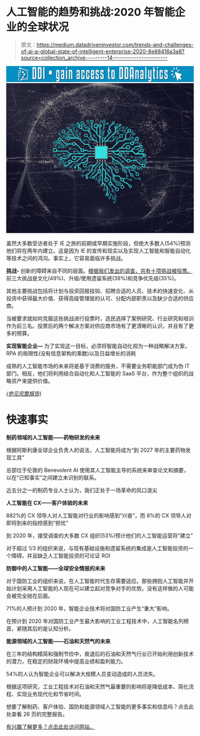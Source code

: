 # 人工智能的趋势和挑战:2020 年智能企业的全球状况

> 原文：<https://medium.datadriveninvestor.com/trends-and-challenges-of-ai-a-global-state-of-intelligent-enterprise-2020-8e88416a3a8?source=collection_archive---------14----------------------->

[![](img/29996de8e15cc041bc6bb00949acb83f.png)](http://www.track.datadriveninvestor.com/1126B)![](img/f49d09015716911b443fc27ec36fd535.png)

虽然大多数受访者处于 IE 之旅的前期或早期实施阶段，但绝大多数人(54%)预测他们将在两年内建立。这是因为 IE 的宣传和现实以及实现人工智能和智能自动化等技术之间的鸿沟。事实上，它容易面临许多挑战。

**挑战-** 创新的障碍来自不同的层面。[根据我们发出的调查，共有十项挑战被投票。](https://intelligentautomationbfsi.iqpc.com/landing/trends-and-challenges-of-ai-a-global-state-of-intelligent-enterprise-2020?utm_source=hypearoundsaas&utm_medium=ad&utm_campaign=10000.002-external-ad&utm_term=hypearoundsaas&utm_content=text&mac=medium_aguis&disc=medium_aguis)前三大挑战是文化(49%)、升级/使用遗留系统(39%)和竞争优先级(35%)。

其他主要挑战包括将计划与投资回报挂钩、招聘合适的人员、技术的快速变化、从投资中获得最大价值、获得高级管理层的认可、分配内部职责以及缺少合适的供应商。

当被要求就如何克服这些挑战进行投票时，选民选择了案例研究、行业研究和培训作为前三名。投票后的两个解决方案对供应商市场有了更清晰的认识，并且有了更多的预算。

**实现智能企业—** 为了实现这一目标，必须将智能自动化视为一种战略解决方案，RPA 的局限性(没有信息架构的乘数)以及日益增长的消耗

成熟的人工智能市场的未来将是基于消费的服务，不需要业务职能部门成为伪 IT 部门。相反，他们将利用结合自动化和人工智能的 SaaS 平台，作为整个组织的战略资产来提供价值。

[*(参见完整报告)*](https://intelligentautomationbfsi.iqpc.com/landing/trends-and-challenges-of-ai-a-global-state-of-intelligent-enterprise-2020?utm_source=hypearoundsaas&utm_medium=ad&utm_campaign=10000.002-external-ad&utm_term=hypearoundsaas&utm_content=text&mac=medium_aguis&disc=medium_aguis)

# **快速事实**

**制药领域的人工智能——药物研发的未来**

根据阿斯利康全球企业负责人的说法，人工智能将成为“到 2027 年的主要药物发现工具”

总部位于伦敦的 Benevolent AI 使用其人工智能主导的系统来审查论文和摘要，以在“已知事实”之间建立未识别的联系。

近五分之一的制药专业人士认为，我们正处于一场革命的风口浪尖

**人工智能在 CX——客户体验的未来**

882%的 CX 领导人对人工智能对行业的影响感到“兴奋”，而 8%的 CX 领导人对即将到来的指控感到“担忧”

到 2020 年，接受调查的大多数 CX 组织(53%)预计他们的人工智能运营将“建立”

对于超过 1/3 的组织来说，与现有基础设施和遗留系统的集成是人工智能投资的一个障碍，并且缺乏人工智能投资的可论证 ROI

**防御中的人工智能——全球安全情报的未来**

对于国防工业的组织来说，在人工智能时代生存需要适应。那些拥抱人工智能并开始计划采用人工智能的人现在可以建立起对竞争对手的优势。没有这样做的人可能会被完全抛在后面。

71%的人预计到 2020 年，智能企业技术将对国防工业产生“重大”影响。

在预计到 2020 年对国防工业产生最大影响的工业工程技术中，人工智能名列榜首，紧随其后的是认知分析。

**能源领域的人工智能——石油和天然气的未来**

在三年的结构精简和强制节俭中，衰退后的石油和天然气行业已开始利用创新技术的潜力，在稳定的财政环境中提高业绩和盈利能力。

54%的人认为智能企业可以解决大规模人员变动造成的人员流失。

根据这项研究，工业工程技术对石油和天然气最重要的影响将是降低成本、简化流程、实现业务现代化和节省时间。

想要了解制药、客户体验、国防和能源领域人工智能的更多事实和信息吗？点击此处查看 26 页的完整报告。

[有兴趣了解更多？点击此处访问网站。](https://intelligentautomationbfsi.iqpc.com/landing/intelligent-automation-for-banking-financial-services-and-insurance-agenda?utm_source=hypearoundsaas&utm_medium=ad&utm_campaign=10000.002-external-ad&utm_term=hypearoundsaas&utm_content=text&mac=medium_aguis&disc=medium_aguis)
